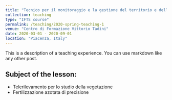 ```yaml
---
title: "Tecnico per il monitoraggio e la gestione del territorio e dell’ambiente – esperto dei processi geomatici"
collection: teaching
type: "IFTS course"
permalink: /teaching/2020-spring-teaching-1
venue: "Centro di Formazione Vittorio Tadini"
date: 2020-03-01 - 2020-09-01
location: "Piacenza, Italy"
---
```


This is a description of a teaching experience. You can use markdown like any other post.

## Subject of the lesson: 
* Telerilevamento per lo studio della vegetazione
* Fertilizzazione azotata di precisione
